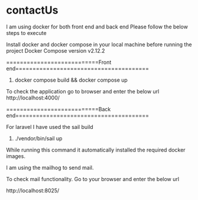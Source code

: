 # contactUs

I am using docker for both front end and back end
Please follow the below steps to execute

Install docker and docker compose in your local machine before running the project
Docker Compose version v2.12.2

===========================Front end=======================================

1. docker compose build && docker compose up

To check the application go to browser and enter the below url
http://localhost:4000/


===========================Back end=======================================

For laravel I have used the sail build

1. ./vendor/bin/sail up

While running this command it automatically installed the required docker images.

I am using the mailhog to send mail.

To check mail functionality. Go to your browser and enter the below url

http://localhost:8025/


